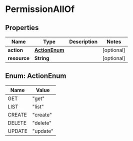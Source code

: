 

# PermissionAllOf


## Properties

Name | Type | Description | Notes
------------ | ------------- | ------------- | -------------
**action** | [**ActionEnum**](#ActionEnum) |  |  [optional]
**resource** | **String** |  |  [optional]



## Enum: ActionEnum

Name | Value
---- | -----
GET | &quot;get&quot;
LIST | &quot;list&quot;
CREATE | &quot;create&quot;
DELETE | &quot;delete&quot;
UPDATE | &quot;update&quot;



